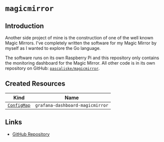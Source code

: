 # `magicmirror`

## Introduction

Another side project of mine is the construction of one of the well known Magic Mirrors. I've completely written the software for my Magic Mirror by myself as I wanted to explore the Go language.

The software runs on its own Raspberry Pi and this repository only contains the monitoring dashboard for the Magic Mirror. All other code is in its own repository on GitHub: [`pascaliske/magicmirror`](https://github.com/pascaliske/magicmirror/).

## Created Resources

| Kind                          | Name                            |
| ----------------------------- | ------------------------------- |
| [`ConfigMap`][ref-config-map] | `grafana-dashboard-magicmirror` |

[ref-config-map]: https://kubernetes.io/docs/reference/kubernetes-api/config-and-storage-resources/config-map-v1/

## Links

- [GitHub Repository](https://github.com/pascaliske/magicmirror/)
